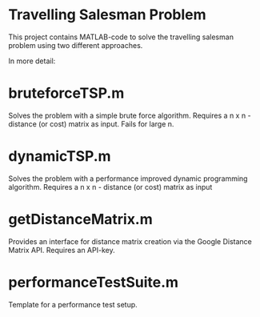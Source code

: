 # Travelling Salesman Problem

This project contains MATLAB-code to solve the travelling salesman problem using two different approaches.

In more detail:
# bruteforceTSP.m
Solves the problem with a simple brute force algorithm. Requires a n x n - distance (or cost) matrix as input. Fails for large n.

# dynamicTSP.m
Solves the problem with a performance improved dynamic programming algorithm. Requires a n x n - distance (or cost) matrix as input

# getDistanceMatrix.m
Provides an interface for distance matrix creation via the Google Distance Matrix API. Requires an API-key.

# performanceTestSuite.m
Template for a performance test setup.
